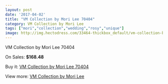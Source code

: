 ```yaml
---
layout: post
date: '2017-04-02'
title: "VM Collection by Mori Lee 70404"
category: VM Collection by Mori Lee
tags: ["mori","collection","wedding","rosy","unique"]
image: http://img.hectodress.com/33464-thickbox_default/vm-collection-by-mori-lee-70404.jpg
---
```

VM Collection by Mori Lee 70404

On Sales: **$168.48**
<a href="https://www.hectodress.com/vm-collection-by-mori-lee/15449-vm-collection-by-mori-lee-70404.html"><amp-img layout="responsive" width="600" height="600" src="//img.hectodress.com/33464-thickbox_default/vm-collection-by-mori-lee-70404.jpg" alt="VM Collection by Mori Lee 70404 0" /></a>
<a href="https://www.hectodress.com/vm-collection-by-mori-lee/15449-vm-collection-by-mori-lee-70404.html"><amp-img layout="responsive" width="600" height="600" src="//img.hectodress.com/33466-thickbox_default/vm-collection-by-mori-lee-70404.jpg" alt="VM Collection by Mori Lee 70404 1" /></a>
<a href="https://www.hectodress.com/vm-collection-by-mori-lee/15449-vm-collection-by-mori-lee-70404.html"><amp-img layout="responsive" width="600" height="600" src="//img.hectodress.com/33465-thickbox_default/vm-collection-by-mori-lee-70404.jpg" alt="VM Collection by Mori Lee 70404 2" /></a>

Buy it: [VM Collection by Mori Lee 70404](https://www.hectodress.com/vm-collection-by-mori-lee/15449-vm-collection-by-mori-lee-70404.html "VM Collection by Mori Lee 70404")

View more: [VM Collection by Mori Lee](https://www.hectodress.com/278-vm-collection-by-mori-lee "VM Collection by Mori Lee")